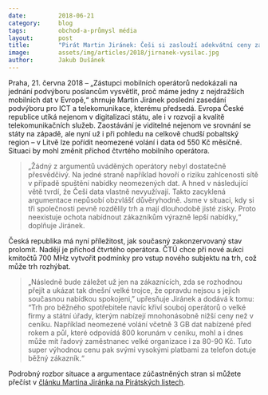 ```yaml
---
date:         2018-06-21
category:     blog
tags:         obchod-a-průmysl média
layout:       post
title:        "Pirát Martin Jiránek: Češi si zaslouží adekvátní ceny za mobilní data"
image:        assets/img/articles/2018/jirnanek-vysilac.jpg
author:       Jakub Dušánek
---
```


Praha, 21. června 2018 – „Zástupci mobilních operátorů nedokázali na jednání podvýboru poslancům vysvětlit, proč máme jedny z nejdražších mobilních dat v Evropě,“ shrnuje Martin Jiránek poslední zasedání podvýboru pro ICT a telekomunikace, kterému předsedá. Evropa České republice utíká nejenom v digitalizaci státu, ale i v rozvoji a kvalitě telekomunikačních služeb. Zaostávání je viditelné nejenom ve srovnání se státy na západě, ale nyní už i při pohledu na celkově chudší pobaltský region – v Litvě lze pořídit neomezené volání i data od 550 Kč měsíčně. Situaci by mohl změnit příchod čtvrtého mobilního operátora.

> „Žádný z argumentů uváděných operátory nebyl dostatečně přesvědčivý. Na jedné straně například hovoří o riziku zahlcenosti sítě v případě spuštění nabídky neomezených dat. A hned v následující větě tvrdí, že Češi data vlastně nevyužívají. Takto zacyklená argumentace nepůsobí obzvlášť důvěryhodně. Jsme v situaci, kdy si tři společnosti pevně rozdělily trh a mají dlouhodobě jisté zisky. Proto neexistuje ochota nabídnout zákazníkům výrazně lepší nabídky,“ doplňuje Jiránek.

Česká republika má nyní příležitost, jak současný zakonzervovaný stav prolomit. Nadějí je příchod čtvrtého operátora. ČTÚ chce při nové aukci kmitočtů 700 MHz vytvořit podmínky pro vstup nového subjektu na trh, což může trh rozhýbat.

> „Následně bude záležet už jen na zákaznících, zda se rozhodnou přejít a ukázat tak dnešní velké trojce, že opravdu nejsou s jejich současnou nabídkou spokojeni,” upřesňuje Jiránek a dodává k tomu: “Trh pro běžného spotřebitele navíc křiví souboj operátorů o velké firmy a státní úřady, kterým nabízejí mnohonásobně nižší ceny než v ceníku. Například neomezené volání  včetně 3 GB dat nabízené před rokem a půl, které odpovídá 800 korunám v ceníku, mohl a i dnes může mít řadový zaměstnanec velké organizace i za 80-90 Kč. Tuto super výhodnou cenu pak svými vysokými platbami za telefon dotuje běžný zákazník.“

Podrobný rozbor situace a argumentace zúčastněných stran si můžete přečíst v [článku Martina Jiránka na Pirátských listech](https://www.piratskelisty.cz/clanek-2047-proc-mame-malo-dat-za-hodne-penez-a-kdo-za-to-muze).
